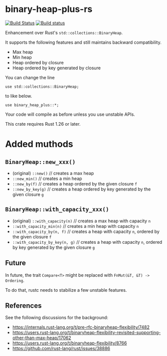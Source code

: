 # binary-heap-plus-rs

[![Build Status](https://travis-ci.org/sekineh/binary-heap-plus-rs.svg?branch=master)](https://travis-ci.org/sekineh/binary-heap-plus-rs)
[![Build status](https://ci.appveyor.com/api/projects/status/oewb6667ul5pl05d?svg=true)](https://ci.appveyor.com/project/sekineh/binary-heap-plus-rs)

Enhancement over Rust's `std::collections::BinaryHeap`.

It supports the following features and still maintains backward compatibility.
- Max heap
- Min heap
- Heap ordered by closure
- Heap ordered by key generated by closure

You can change the line

```
use std::collections::BinaryHeap;
```

to like below.

```
use binary_heap_plus::*;
```

Your code will compile as before unless you use unstable APIs.

This crate requires Rust 1.26 or later.

# Added muthods

## `BinaryHeap::new_xxx()`

- (original) `::new()`     // creates a max heap
- `::new_min()` // creates a min heap
- `::new_by(f)` // creates a heap ordered by the given closure `f`
- `::new_by_key(g)` // creates a heap ordered by key generated by the given closure `g`

## `BinaryHeap::with_capacity_xxx()`

- (original) `::with_capacity(n)` // creates a max heap with capacity `n`
- `::with_capacity_min(n)` // creates a min heap with capacity `n`
- `::with_capacity_by(n, f)` // creates a heap with capacity `n`, ordered by the given closure `f`
- `::with_capacity_by_key(n, g)` // creates a heap with capacity `n`,  ordered by key generated by the given closure `g`

## Future

In future, the trait `Compare<T>` might be replaced with `FnMut(&T, &T) -> Ordering`.

To do that, rustc needs to stabilize a few unstable features.

## References

See the following discussions for the background:
- https://internals.rust-lang.org/t/pre-rfc-binaryheap-flexibility/7482
- https://users.rust-lang.org/t/binaryheap-flexibility-revisited-supporting-other-than-max-heap/17062
- https://users.rust-lang.org/t/binaryheap-flexibility/8766
- https://github.com/rust-lang/rust/issues/38886
